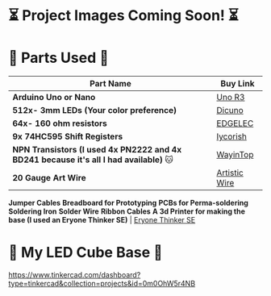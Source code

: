 # ⏳ Project Images Coming Soon! ⏳

# 👾 Parts Used 👾
**Part Name** | **Buy Link**
--------------|---------
**Arduino Uno or Nano** | [Uno R3](https://www.amazon.ca/Arduino-A000073-Uno-REV3-SMD/dp/B00PUOVSYS/ref=sr_1_7?dchild=1&keywords=Arduino+Uno&qid=1629763507&sr=8-7)
**512x- 3mm LEDs (Your color preference)** | [Dicuno](https://www.amazon.ca/gp/product/B07KGQMGY7/ref=ppx_yo_dt_b_asin_title_o02_s00?ie=UTF8&psc=1)
**64x- 160 ohm resistors** | [EDGELEC](https://www.amazon.ca/gp/product/B07HDFK972/ref=ppx_yo_dt_b_asin_title_o01_s00?ie=UTF8&psc=1)
**9x 74HC595 Shift Registers** | [Iycorish](https://www.amazon.ca/gp/product/B085NW33FG/ref=ppx_yo_dt_b_search_asin_title?ie=UTF8&psc=1)
**NPN Transistors (I used 4x PN2222 and 4x BD241 because it's all I had available)** 🐱 | [WayinTop](https://www.amazon.ca/WayinTop-General-Purpose-Transistors-Assortment/dp/B082HDWXJ3/ref=sr_1_5?dchild=1&keywords=NPN+transistor&qid=1629763783&sr=8-5)
**20 Gauge Art Wire** | [Artistic Wire](https://www.amazon.ca/gp/product/B004BNG9NE/ref=ppx_yo_dt_b_asin_title_o01_s00?ie=UTF8&psc=1)
**Jumper Cables**
**Breadboard for Prototyping**
**PCBs for Perma-soldering**
**Soldering Iron**
**Solder Wire**
**Ribbon Cables**
**A 3d Printer for making the base (I used an Eryone Thinker SE)** | [Eryone Thinker SE](https://www.amazon.ca/Printer-Thinker-Printing-Surface-300x300x400mm/dp/B083SBX7QX/ref=sr_1_1?dchild=1&keywords=eryone+thinker+se&qid=1629763838&sr=8-1)


# 👾 My LED Cube Base 👾
https://www.tinkercad.com/dashboard?type=tinkercad&collection=projects&id=0m0OhW5r4NB


